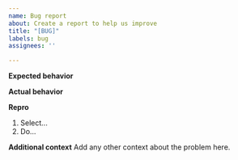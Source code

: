 ```yaml
---
name: Bug report
about: Create a report to help us improve
title: "[BUG]"
labels: bug
assignees: ''

---
```


**Expected behavior**

**Actual behavior**

**Repro**
1. Select...
2. Do...

**Additional context**
Add any other context about the problem here.
